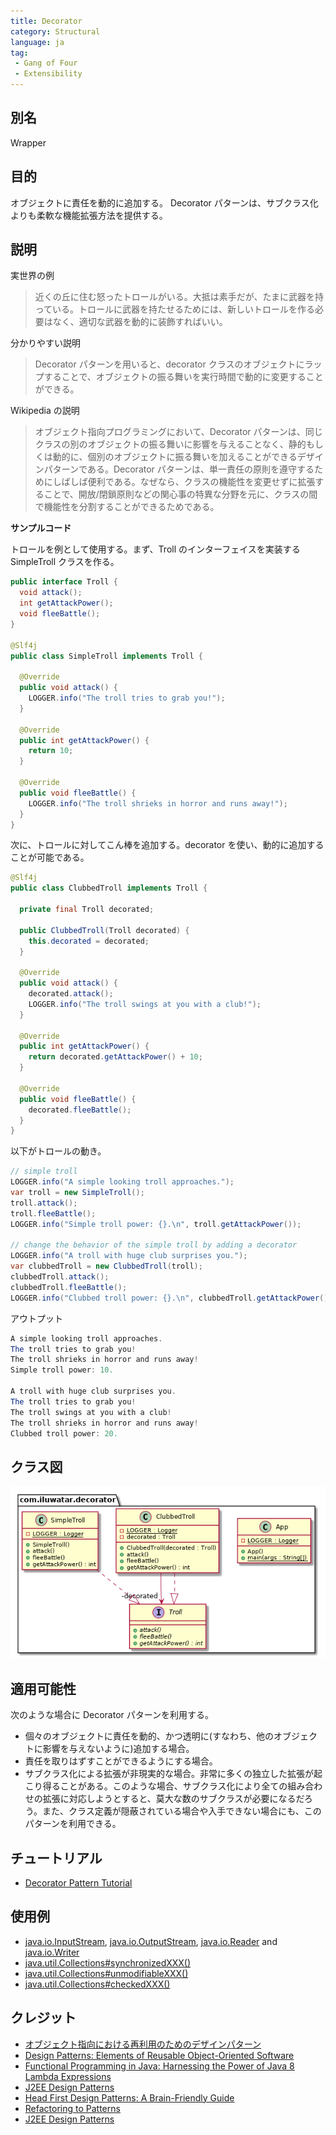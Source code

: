 ```yaml
---
title: Decorator
category: Structural
language: ja
tag:
 - Gang of Four
 - Extensibility
---
```


## 別名

Wrapper

## 目的

オブジェクトに責任を動的に追加する。
Decorator パターンは、サブクラス化よりも柔軟な機能拡張方法を提供する。

## 説明

実世界の例

> 近くの丘に住む怒ったトロールがいる。大抵は素手だが、たまに武器を持っている。トロールに武器を持たせるためには、新しいトロールを作る必要はなく、適切な武器を動的に装飾すればいい。

分かりやすい説明

> Decorator パターンを用いると、decorator クラスのオブジェクトにラップすることで、オブジェクトの振る舞いを実行時間で動的に変更することができる。

Wikipedia の説明

> オブジェクト指向プログラミングにおいて、Decorator パターンは、同じクラスの別のオブジェクトの振る舞いに影響を与えることなく、静的もしくは動的に、個別のオブジェクトに振る舞いを加えることができるデザインパターンである。Decorator パターンは、単一責任の原則を遵守するためにしばしば便利である。なぜなら、クラスの機能性を変更せずに拡張することで、開放/閉鎖原則などの関心事の特異な分野を元に、クラスの間で機能性を分割することができるためである。

**サンプルコード**

トロールを例として使用する。まず、Troll のインターフェイスを実装する SimpleTroll クラスを作る。

```java
public interface Troll {
  void attack();
  int getAttackPower();
  void fleeBattle();
}

@Slf4j
public class SimpleTroll implements Troll {

  @Override
  public void attack() {
    LOGGER.info("The troll tries to grab you!");
  }

  @Override
  public int getAttackPower() {
    return 10;
  }

  @Override
  public void fleeBattle() {
    LOGGER.info("The troll shrieks in horror and runs away!");
  }
}
```

次に、トロールに対してこん棒を追加する。decorator を使い、動的に追加することが可能である。

```java
@Slf4j
public class ClubbedTroll implements Troll {

  private final Troll decorated;

  public ClubbedTroll(Troll decorated) {
    this.decorated = decorated;
  }

  @Override
  public void attack() {
    decorated.attack();
    LOGGER.info("The troll swings at you with a club!");
  }

  @Override
  public int getAttackPower() {
    return decorated.getAttackPower() + 10;
  }

  @Override
  public void fleeBattle() {
    decorated.fleeBattle();
  }
}
```

以下がトロールの動き。

```java
// simple troll
LOGGER.info("A simple looking troll approaches.");
var troll = new SimpleTroll();
troll.attack();
troll.fleeBattle();
LOGGER.info("Simple troll power: {}.\n", troll.getAttackPower());

// change the behavior of the simple troll by adding a decorator
LOGGER.info("A troll with huge club surprises you.");
var clubbedTroll = new ClubbedTroll(troll);
clubbedTroll.attack();
clubbedTroll.fleeBattle();
LOGGER.info("Clubbed troll power: {}.\n", clubbedTroll.getAttackPower());
```

アウトプット

```java
A simple looking troll approaches.
The troll tries to grab you!
The troll shrieks in horror and runs away!
Simple troll power: 10.

A troll with huge club surprises you.
The troll tries to grab you!
The troll swings at you with a club!
The troll shrieks in horror and runs away!
Clubbed troll power: 20.
```

## クラス図

![alt text](./etc/decorator.urm.png "Decorator pattern class diagram")

## 適用可能性

次のような場合に Decorator パターンを利用する。

* 個々のオブジェクトに責任を動的、かつ透明に(すなわち、他のオブジェクトに影響を与えないように)追加する場合。
* 責任を取りはずすことができるようにする場合。
* サブクラス化による拡張が非現実的な場合。非常に多くの独立した拡張が起こり得ることがある。このような場合、サブクラス化により全ての組み合わせの拡張に対応しようとすると、莫大な数のサブクラスが必要になるだろう。また、クラス定義が隠蔽されている場合や入手できない場合にも、このパターンを利用できる。

## チュートリアル

* [Decorator Pattern Tutorial](https://www.journaldev.com/1540/decorator-design-pattern-in-java-example)

## 使用例

* [java.io.InputStream](http://docs.oracle.com/javase/8/docs/api/java/io/InputStream.html), [java.io.OutputStream](http://docs.oracle.com/javase/8/docs/api/java/io/OutputStream.html),
  [java.io.Reader](http://docs.oracle.com/javase/8/docs/api/java/io/Reader.html) and [java.io.Writer](http://docs.oracle.com/javase/8/docs/api/java/io/Writer.html)
* [java.util.Collections#synchronizedXXX()](http://docs.oracle.com/javase/8/docs/api/java/util/Collections.html#synchronizedCollection-java.util.Collection-)
* [java.util.Collections#unmodifiableXXX()](http://docs.oracle.com/javase/8/docs/api/java/util/Collections.html#unmodifiableCollection-java.util.Collection-)
* [java.util.Collections#checkedXXX()](http://docs.oracle.com/javase/8/docs/api/java/util/Collections.html#checkedCollection-java.util.Collection-java.lang.Class-)

## クレジット

* [オブジェクト指向における再利用のためのデザインパターン](https://www.amazon.co.jp/%E3%82%AA%E3%83%96%E3%82%B8%E3%82%A7%E3%82%AF%E3%83%88%E6%8C%87%E5%90%91%E3%81%AB%E3%81%8A%E3%81%91%E3%82%8B%E5%86%8D%E5%88%A9%E7%94%A8%E3%81%AE%E3%81%9F%E3%82%81%E3%81%AE%E3%83%87%E3%82%B6%E3%82%A4%E3%83%B3%E3%83%91%E3%82%BF%E3%83%BC%E3%83%B3-%E3%82%A8%E3%83%AA%E3%83%83%E3%82%AF-%E3%82%AC%E3%83%B3%E3%83%9E/dp/4797311126)
* [Design Patterns: Elements of Reusable Object-Oriented Software](https://www.amazon.com/gp/product/0201633612/ref=as_li_tl?ie=UTF8&camp=1789&creative=9325&creativeASIN=0201633612&linkCode=as2&tag=javadesignpat-20&linkId=675d49790ce11db99d90bde47f1aeb59)
* [Functional Programming in Java: Harnessing the Power of Java 8 Lambda Expressions](https://www.amazon.com/gp/product/1937785467/ref=as_li_tl?ie=UTF8&camp=1789&creative=9325&creativeASIN=1937785467&linkCode=as2&tag=javadesignpat-20&linkId=7e4e2fb7a141631491534255252fd08b)
* [J2EE Design Patterns](https://www.amazon.com/gp/product/0596004273/ref=as_li_tl?ie=UTF8&camp=1789&creative=9325&creativeASIN=0596004273&linkCode=as2&tag=javadesignpat-20&linkId=48d37c67fb3d845b802fa9b619ad8f31)
* [Head First Design Patterns: A Brain-Friendly Guide](https://www.amazon.com/gp/product/0596007124/ref=as_li_tl?ie=UTF8&camp=1789&creative=9325&creativeASIN=0596007124&linkCode=as2&tag=javadesignpat-20&linkId=6b8b6eea86021af6c8e3cd3fc382cb5b)
* [Refactoring to Patterns](https://www.amazon.com/gp/product/0321213351/ref=as_li_tl?ie=UTF8&camp=1789&creative=9325&creativeASIN=0321213351&linkCode=as2&tag=javadesignpat-20&linkId=2a76fcb387234bc71b1c61150b3cc3a7)
* [J2EE Design Patterns](https://www.amazon.com/gp/product/0596004273/ref=as_li_tl?ie=UTF8&camp=1789&creative=9325&creativeASIN=0596004273&linkCode=as2&tag=javadesignpat-20&linkId=f27d2644fbe5026ea448791a8ad09c94)
